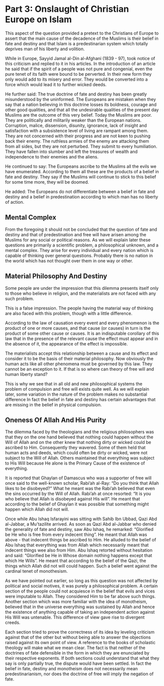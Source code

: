 Part 3: Onslaught of Christian Europe on Islam
==============================================

This aspect of the question provided a pretext to the Christians of
Europe to assert that the main cause of the decadence of the Muslims is
their belief in fate and destiny and that Islam is a predestinarian
system which totally deprives man of his liberty and volition.

While in Europe, Sayyid Jamal al-Din al-Afghani (1839 - 97), took notice
of this criticism and replied to it in his articles. In the introduction
of an article he said that if the spirit of a people was not pure and
congenial, even the pure tenet of its faith were bound to be perverted.
In their new form they only would add to its misery and error. They
would be converted into a force which would lead it to further wicked
deeds.

He further said: The true doctrine of fate and destiny has been greatly
misunderstood by the uninformed. The Europeans are mistaken when they
say that a nation believing in this doctrine losses its boldness,
courage and other good qualities, and that all the undesirable qualities
of the present day Muslims are the outcome of this very belief. Today
the Muslims are poor. They are politically and militarily weaker than
the European nations. Corruption, malice, dissension, disunity,
ignorance, lack of insight and satisfaction with a subsistence level of
living are rampant among them. They are not concerned with their
progress and are not keen to pushing back their enemy. The ruthless
armies of the enemy are attacking them from all sides, but they are not
perturbed. They submit to every humiliation. They have fallen into
slumber and left the treasures of wealth and independence to their
enemies and the aliens.

He continued to say: The Europeans ascribe to the Muslims all the evils
we have enumerated. According to them all these are the products of a
belief in fate and destiny. They say if the Muslims will continue to
stick to this belief for some time more, they will be doomed.

He added: The Europeans do not differentiate between a belief in fate
and destiny and a belief in predestination according to which man has no
liberty of action.

Mental Complex
--------------

From the foregoing it should not be concluded that the question of fate
and destiny and that of predestination and free will have arisen among
the Muslims for any social or political reasons. As we will explain
later these questions are primarily a scientific problem, a
philosophical unknown, and a mental complex. They arise for every
individual and every nation which is capable of thinking over general
questions. Probably there is no nation in the world which has not
thought over them in one way or other.

Material Philosophy And Destiny
-------------------------------

Some people are under the impression that this dilemma presents itself
only to those who believe in religion, and the materialists are not
faced with any such problem.

This is a false impression. The people having the material way of
thinking are also faced with this problem, though with a little
difference.

According to the law of causation every event and every phenomenon is
the product of one or more causes, and that cause (or causes) in turn is
the product of some other cause or causes. It is an indisputable
corollary of this law that in the presence of the relevant cause the
effect must appear and in the absence of it, the appearance of the
effect is impossible.

The materialists accept this relationship between a cause and its effect
and consider it to be the basis of their material philosophy. Now
obviously the human acts like all other phenomena must be governed by
this law. They cannot be an exception to it. If that is so where can
theory of free will and human liberty stand?

This is why we see that in all old and new philosophical systems the
problem of compulsion and free will exists quite well. As we will
explain later, some variation in the nature of the problem makes no
substantial difference In fact the belief in fate and destiny has
certain advantages that are missing in the belief in physical
compulsion.

Oneness Of Allah And His Purity
-------------------------------

The dilemma faced by the theologians and the religious philosophers was
that they on the one hand believed that nothing could happen without the
Will of Allah and on the other knew that nothing dirty or wicked could
be ascribed to Him. Consequently they wavered. Some of them held that
human acts and deeds, which could often be dirty or wicked, were not
subject to the Will of Allah. Others maintained that everything was
subject to His Will because He alone is the Primary Cause of the
existence of everything.

It is reported that Ghaylan of Damascus who was a supporter of free will
once said to the well-known scholar, Rabi’ah al-Ray: “Do you think that
Allah likes to be disobeyed?” What he meant was the Rabi’ah believed
that even the sins occurred by the Will of Allah. Rabi’ah at once
resorted: “It is you who believe that Allah is disobeyed against His
will”. He meant that according to the belief of Ghaylan it was possible
that something might happen which Allah did not will.

Once while Abu Ishaq Isfarayini was sitting with Sahib Ibn Ubbad, Qazi
Abd al-Jabbar, a Mu’tazilite arrived. As soon as Qazi Abd al-Jabbar who
denied the generality of fate and destiny, saw Abu Ishaq, he remarked:
“Glorified be He who is free from every indecent thing”. He meant that
Allah was above - that indecent things be ascribed to Him. He alluded to
the belief of Abu Ishaq that everything was from Allah which necessarily
meant that indecent things wee also from Him. Abu Ishaq retorted without
hesitation and said: “Glorified be He in Whose domain nothing happens
except that which He Wills”. He meant that according to the belief of
the Qazi, the things which Allah did not will could happen. Such a
belief went against the cardinal tenet of monothesism.

As we have pointed out earlier, so long as this question was not
affected by political and social motives, it was purely a philosophical
problem. A certain section of the people could not acquiesce in the
belief that evils and vices were imputable to Allah. They considered Him
to be far above such things. Another section which was more familiar
with the idea of monotheism, believed that in the universe everything
was sustained by Allah and hence the existence of anything capable of
taking an independent action against His Will was untenable. This
difference of view gave rise to divergent creeds.

Each section tried to prove the correctness of its idea by leveling
criticism against that of the other but without being able to answer the
objections raised against its own point of view. A reference to the
books of scholastic theology will make what we mean clear. The fact is
that neither of the doctrines of fate defensible in the form in which
they are enunciated by their respective exponents. If both sections
could understand that what they say is only partially true, the dispute
would have been settled. In fact the belief in fate, destiny and
monotheism does not necessarily mean predestinarianism, nor does the
doctrine of free will imply the negation of fate.


